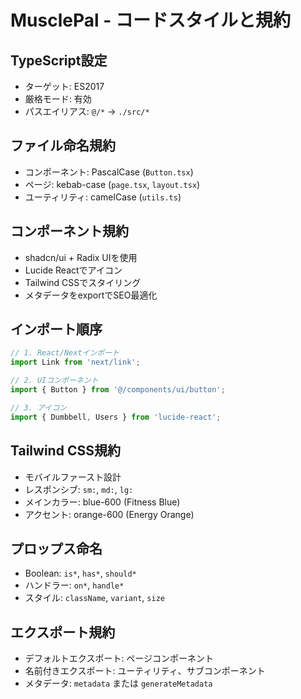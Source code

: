 # MusclePal - コードスタイルと規約

## TypeScript設定
- ターゲット: ES2017
- 厳格モード: 有効
- パスエイリアス: `@/*` → `./src/*`

## ファイル命名規約
- コンポーネント: PascalCase (`Button.tsx`)
- ページ: kebab-case (`page.tsx`, `layout.tsx`)
- ユーティリティ: camelCase (`utils.ts`)

## コンポーネント規約
- shadcn/ui + Radix UIを使用
- Lucide Reactでアイコン
- Tailwind CSSでスタイリング
- メタデータをexportでSEO最適化

## インポート順序
```typescript
// 1. React/Nextインポート
import Link from 'next/link';

// 2. UIコンポーネント
import { Button } from '@/components/ui/button';

// 3. アイコン
import { Dumbbell, Users } from 'lucide-react';
```

## Tailwind CSS規約
- モバイルファースト設計
- レスポンシブ: `sm:`, `md:`, `lg:`
- メインカラー: blue-600 (Fitness Blue)
- アクセント: orange-600 (Energy Orange)

## プロップス命名
- Boolean: `is*`, `has*`, `should*`
- ハンドラー: `on*`, `handle*`
- スタイル: `className`, `variant`, `size`

## エクスポート規約
- デフォルトエクスポート: ページコンポーネント
- 名前付きエクスポート: ユーティリティ、サブコンポーネント
- メタデータ: `metadata` または `generateMetadata`